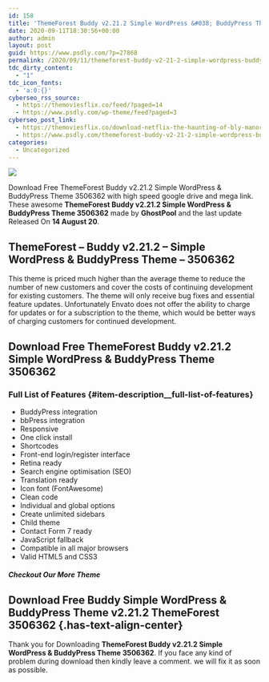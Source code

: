 ```yaml
---
id: 158
title: 'ThemeForest Buddy v2.21.2 Simple WordPress &#038; BuddyPress Theme 3506362'
date: 2020-09-11T18:30:56+00:00
author: admin
layout: post
guid: https://www.psdly.com/?p=27868
permalink: /2020/09/11/themeforest-buddy-v2-21-2-simple-wordpress-buddypress-theme-3506362/
tdc_dirty_content:
  - "1"
tdc_icon_fonts:
  - 'a:0:{}'
cyberseo_rss_source:
  - https://themoviesflix.co/feed/?paged=14
  - https://www.psdly.com/wp-theme/feed?paged=3
cyberseo_post_link:
  - https://themoviesflix.co/download-netflix-the-haunting-of-bly-manor-2020-season-1-hindi-english-720p/
  - https://www.psdly.com/themeforest-buddy-v2-21-2-simple-wordpress-buddypress-theme-3506362
categories:
  - Uncategorized
---
```

<div>
  <img src="https://i1.wp.com/www.psdly.com/wp-content/uploads/2020/09/ThemeForest-Buddy-v2.21.2-Simple-WordPress-BuddyPress-Theme-3506362.jpg" class="ff-og-image-inserted" />
</div>

Download Free ThemeForest Buddy v2.21.2 Simple WordPress & BuddyPress Theme 3506362 with high speed google drive and mega link. These awesome&nbsp;**ThemeForest Buddy v2.21.2 Simple WordPress & BuddyPress Theme 3506362**&nbsp;made by&nbsp;**GhostPool**&nbsp;and the last update Released On&nbsp;**14 August 20**.

## **ThemeForest – Buddy v2.21.2 – Simple WordPress & BuddyPress Theme – 3506362**

This theme is priced much higher than the average theme to reduce the number of new customers and cover the costs of continuing development for existing customers. The theme will only receive bug fixes and essential feature updates. Unfortunately Envato does not offer the ability to charge for updates or for a subscription to the theme, which would be better ways of charging customers for continued development.

## **Download Free ThemeForest Buddy v2.21.2 Simple WordPress & BuddyPress Theme 3506362**

### Full List of Features {#item-description__full-list-of-features}

  * BuddyPress integration
  * bbPress integration
  * Responsive
  * One click install
  * Shortcodes
  * Front-end login/register interface
  * Retina ready
  * Search engine optimisation (SEO)
  * Translation ready
  * Icon font (FontAwesome)
  * Clean code
  * Individual and global options
  * Create unlimited sidebars
  * Child theme
  * Contact Form 7 ready
  * JavaScript fallback
  * Compatible in all major browsers
  * Valid HTML5 and CSS3

##### **Checkout Our More Theme**

## **Download Free Buddy Simple WordPress & BuddyPress Theme v2.21.2 ThemeForest 3506362** {.has-text-align-center}

Thank you for Downloading&nbsp;**ThemeForest Buddy v2.21.2 Simple WordPress & BuddyPress Theme 3506362**. If you face any kind of problem during download then kindly leave a comment. we will fix it as soon as possible.